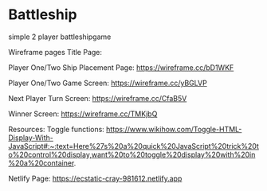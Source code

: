 # Battleship
simple 2 player battleshipgame

Wireframe pages
Title Page:

Player One/Two Ship Placement Page:
https://wireframe.cc/bD1WKF

Player One/Two Game Screen:
https://wireframe.cc/yBGLVP

Next Player Turn Screen:
https://wireframe.cc/CfaB5V

Winner Screen:
https://wireframe.cc/TMKjbQ




Resources:
Toggle functions:
https://www.wikihow.com/Toggle-HTML-Display-With-JavaScript#:~:text=Here%27s%20a%20quick%20JavaScript%20trick%20to%20control%20display,want%20to%20toggle%20display%20with%20in%20a%20container.

Netlify Page:
https://ecstatic-cray-981612.netlify.app

